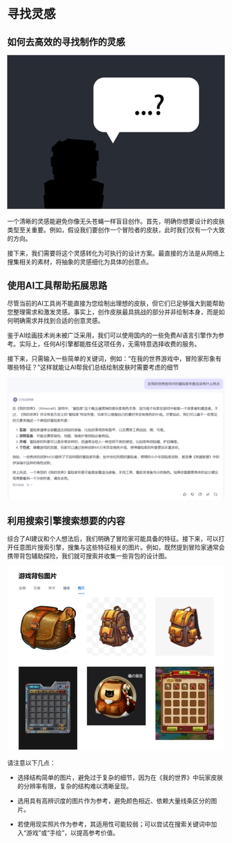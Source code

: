 # **寻找灵感**

## **如何去高效的寻找制作的灵感**

![](./images/wps5.jpg)

一个清晰的灵感能避免你像无头苍蝇一样盲目创作。首先，明确你想要设计的皮肤类型至关重要。例如，假设我们要创作一个冒险者的皮肤，此时我们仅有一个大致的方向。

接下来，我们需要将这个灵感转化为可执行的设计方案。最直接的方法是从网络上搜集相关的素材，将抽象的灵感细化为具体的创意点。

## **使用AI工具帮助拓展思路**

尽管当前的AI工具尚不能直接为您绘制出理想的皮肤，但它们已足够强大到能帮助您整理需求和激发灵感。事实上，创作皮肤最具挑战的部分并非绘制本身，而是如何明确需求并找到合适的创意灵感。

鉴于AI绘画技术尚未被广泛采用，我们可以使用国内的一些免费AI语言引擎作为参考。实际上，任何AI引擎都能胜任这项任务，无需特意选择收费的服务。

 接下来，只需输入一些简单的关键词，例如：“在我的世界游戏中，冒险家形象有哪些特征？”这样就能让AI帮我们总结绘制皮肤时需要考虑的细节

![](./images/wps6.jpg)

## **利用搜索引擎搜索想要的内容**

综合了AI建议和个人想法后，我们明确了冒险家可能具备的特征。接下来，可以打开任意图片搜索引擎，搜集与这些特征相关的图片。例如，既然提到冒险家通常会携带背包辅助探险，我们就可搜索并收集一些背包的设计图。

![](./images/wps7.jpg)

请注意以下几点：

- 选择结构简单的图片，避免过于复杂的细节，因为在《我的世界》中玩家皮肤的分辨率有限，复杂的结构难以清晰呈现。

- 选用具有高辨识度的图片作为参考，避免颜色相近、依赖大量线条区分的图片。

- 若使用现实照片作为参考，其适用性可能较弱；可以尝试在搜索关键词中加入“游戏”或“手绘”，以提高参考价值。
